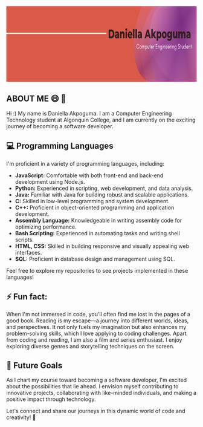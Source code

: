 
<div align="center">
  <img height="200" src="https://github.com/daniellaakpoguma/daniellaakpoguma/blob/main/Daniella%20Akpoguma%20banner.png"/>
</div>

## ABOUT ME 😄 🤍 
Hi :)  My name is Daniella Akpoguma.  I am a Computer Engineering Technology student at Algonquin College, and I am currently on the exciting journey of becoming a software developer.

## 💻 Programming Languages

I'm proficient in a variety of programming languages, including:

- **JavaScript:** Comfortable with both front-end and back-end development using Node.js.
- **Python:** Experienced in scripting, web development, and data analysis.
- **Java:** Familiar with Java for building robust and scalable applications.
- **C:** Skilled in low-level programming and system development.
- **C++:** Proficient in object-oriented programming and application development.
- **Assembly Language:** Knowledgeable in writing assembly code for optimizing performance.
- **Bash Scripting:** Experienced in automating tasks and writing shell scripts.
- **HTML, CSS:** Skilled in building responsive and visually appealing web interfaces.
- **SQL:** Proficient in database design and management using SQL.

Feel free to explore my repositories to see projects implemented in these languages!

## ⚡ Fun fact:
When I'm not immersed in code, you'll often find me lost in the pages of a good book. Reading is my escape—a journey into different worlds, ideas, and perspectives. It not only fuels my imagination but also enhances my problem-solving skills, which I love applying to coding challenges. Apart from coding and reading, I am also a film and series enthusiast. I enjoy exploring diverse genres and storytelling techniques on the screen.

## 🌟 Future Goals
As I chart my course toward becoming a software developer, I'm excited about the possibilities that lie ahead. I envision myself contributing to innovative projects, collaborating with like-minded individuals, and making a positive impact through technology.

Let's connect and share our journeys in this dynamic world of code and creativity! 🚀

###

